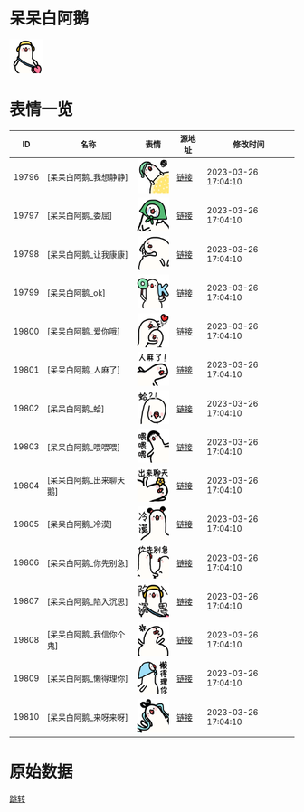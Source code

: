 # 呆呆白阿鹅

<img src="./cover.png" height="60" alt="cover" />

# 表情一览

|ID|名称|表情|源地址|修改时间|
|----|----|----|----|----|
|19796|[呆呆白阿鹅_我想静静]|<img src="./pic/019796_%5B呆呆白阿鹅_我想静静%5D.png" height="60" alt="我想静静"/>|[链接](https://i0.hdslb.com/bfs/garb/68a47618fb65ebe313afccd55cac0bc9509751b7.png)|2023-03-26 17:04:10|
|19797|[呆呆白阿鹅_委屈]|<img src="./pic/019797_%5B呆呆白阿鹅_委屈%5D.png" height="60" alt="委屈"/>|[链接](https://i0.hdslb.com/bfs/garb/f3ee0cd37518d9090c0cb879d0498cf2163f96c2.png)|2023-03-26 17:04:10|
|19798|[呆呆白阿鹅_让我康康]|<img src="./pic/019798_%5B呆呆白阿鹅_让我康康%5D.png" height="60" alt="让我康康"/>|[链接](https://i0.hdslb.com/bfs/garb/47735ec74b52f2880bab52576fe22ef6043e5ab1.png)|2023-03-26 17:04:10|
|19799|[呆呆白阿鹅_ok]|<img src="./pic/019799_%5B呆呆白阿鹅_ok%5D.png" height="60" alt="ok"/>|[链接](https://i0.hdslb.com/bfs/garb/5f4b595f008d82daef9cebbea276a052ca55f63b.png)|2023-03-26 17:04:10|
|19800|[呆呆白阿鹅_爱你哦]|<img src="./pic/019800_%5B呆呆白阿鹅_爱你哦%5D.png" height="60" alt="爱你哦"/>|[链接](https://i0.hdslb.com/bfs/garb/ce695bd8d71c6932e82be9b4da67fa1c009b3540.png)|2023-03-26 17:04:10|
|19801|[呆呆白阿鹅_人麻了]|<img src="./pic/019801_%5B呆呆白阿鹅_人麻了%5D.png" height="60" alt="人麻了"/>|[链接](https://i0.hdslb.com/bfs/garb/dd5a6e6939f9bbb5c69e8edcf7fd9f5529c2913e.png)|2023-03-26 17:04:10|
|19802|[呆呆白阿鹅_蛤]|<img src="./pic/019802_%5B呆呆白阿鹅_蛤%5D.png" height="60" alt="蛤"/>|[链接](https://i0.hdslb.com/bfs/garb/1a68a845bada1c4247e47c36d7f576b4e93ddb9b.png)|2023-03-26 17:04:10|
|19803|[呆呆白阿鹅_喂喂喂]|<img src="./pic/019803_%5B呆呆白阿鹅_喂喂喂%5D.png" height="60" alt="喂喂喂"/>|[链接](https://i0.hdslb.com/bfs/garb/ba47faf60de3d09afd7693c1eea23089bcf86b3d.png)|2023-03-26 17:04:10|
|19804|[呆呆白阿鹅_出来聊天鹅]|<img src="./pic/019804_%5B呆呆白阿鹅_出来聊天鹅%5D.png" height="60" alt="出来聊天鹅"/>|[链接](https://i0.hdslb.com/bfs/garb/aae03240c38418d382b4b23e0a9830840c7e834e.png)|2023-03-26 17:04:10|
|19805|[呆呆白阿鹅_冷漠]|<img src="./pic/019805_%5B呆呆白阿鹅_冷漠%5D.png" height="60" alt="冷漠"/>|[链接](https://i0.hdslb.com/bfs/garb/604d0da1cfcb30e36991b83337d1f5fb22c1dcff.png)|2023-03-26 17:04:10|
|19806|[呆呆白阿鹅_你先别急]|<img src="./pic/019806_%5B呆呆白阿鹅_你先别急%5D.png" height="60" alt="你先别急"/>|[链接](https://i0.hdslb.com/bfs/garb/d0b86bea295c8baecf9792b5069d9bef59b1b650.png)|2023-03-26 17:04:10|
|19807|[呆呆白阿鹅_陷入沉思]|<img src="./pic/019807_%5B呆呆白阿鹅_陷入沉思%5D.png" height="60" alt="陷入沉思"/>|[链接](https://i0.hdslb.com/bfs/garb/30c6897601119981043d5fcbe2f3c2865664b223.png)|2023-03-26 17:04:10|
|19808|[呆呆白阿鹅_我信你个鬼]|<img src="./pic/019808_%5B呆呆白阿鹅_我信你个鬼%5D.png" height="60" alt="我信你个鬼"/>|[链接](https://i0.hdslb.com/bfs/garb/478b8ba6524d7a8f7f904fe9a90dc3e4597613c9.png)|2023-03-26 17:04:10|
|19809|[呆呆白阿鹅_懒得理你]|<img src="./pic/019809_%5B呆呆白阿鹅_懒得理你%5D.png" height="60" alt="懒得理你"/>|[链接](https://i0.hdslb.com/bfs/garb/7f91da5992261b22d2ebb4ce81282bb73d2b50d7.png)|2023-03-26 17:04:10|
|19810|[呆呆白阿鹅_来呀来呀]|<img src="./pic/019810_%5B呆呆白阿鹅_来呀来呀%5D.png" height="60" alt="来呀来呀"/>|[链接](https://i0.hdslb.com/bfs/garb/7a4b15fbb7d76402a57df76930f15606de82b168.png)|2023-03-26 17:04:10|

# 原始数据

[跳转](./raw.json)


